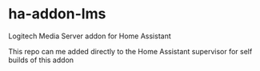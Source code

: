 # ha-addon-lms
Logitech Media Server addon for Home Assistant

This repo can me added directly to the Home Assistant supervisor for self builds of this addon
